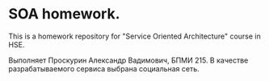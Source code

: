# SOA homework.
This is a homework repository for "Service Oriented Architecture" course in HSE.

Выполняет Проскурин Александр Вадимович, БПМИ 215. В качестве разрабатываемого сервиса выбрана социальная сеть.
